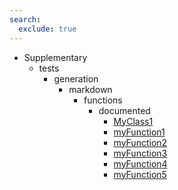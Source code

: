 ```yaml
---
search:
  exclude: true
---
```


[//]: # (DO NOT EDIT THIS FILE DIRECTLY. Instead, edit the corresponding stub file and execute `npm run docs:api`.)

- Supplementary
    - tests
        - generation
            - markdown
                - functions
                    - documented
                        - [MyClass1](tests/generation/markdown/functions/documented/MyClass1.md)
                        - [myFunction1](tests/generation/markdown/functions/documented/myFunction1.md)
                        - [myFunction2](tests/generation/markdown/functions/documented/myFunction2.md)
                        - [myFunction3](tests/generation/markdown/functions/documented/myFunction3.md)
                        - [myFunction4](tests/generation/markdown/functions/documented/myFunction4.md)
                        - [myFunction5](tests/generation/markdown/functions/documented/myFunction5.md)
